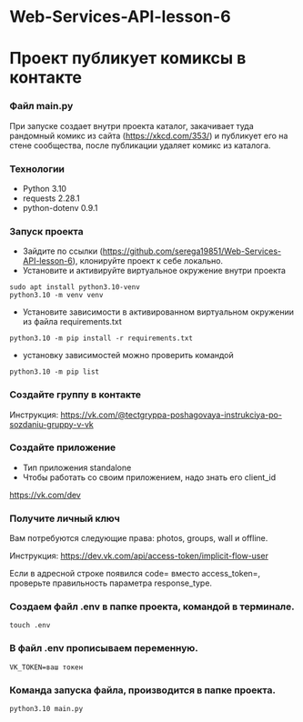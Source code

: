 # Web-Services-API-lesson-6

# Проект публикует комиксы в контакте 

### Файл main.py
При запуске создает внутри проекта каталог,
закачивает туда рандомный комикс из сайта (https://xkcd.com/353/) и публикует его на стене сообщества, 
после публикации удаляет комикс из каталога.

### Технологии
- Python 3.10
- requests 2.28.1
- python-dotenv 0.9.1

### Запуск проекта
- Зайдите по ссылки (https://github.com/serega19851/Web-Services-API-lesson-6), клонируйте проект к себе локально.
- Установите и активируйте виртуальное окружение внутри проекта
```
sudo apt install python3.10-venv
python3.10 -m venv venv
```
- Установите зависимости в активированном виртуальном окружении из файла requirements.txt
```
python3.10 -m pip install -r requirements.txt
```
- установку зависимостей можно проверить командой 
```
python3.10 -m pip list
```
### Создайте группу в контакте
Инструкция: https://vk.com/@tectgryppa-poshagovaya-instrukciya-po-sozdaniu-gruppy-v-vk

### Создайте приложение 
- Тип приложения standalone 
- Чтобы работать со своим приложением, надо знать его client_id

https://vk.com/dev

### Получите личный ключ
 Вам потребуются следующие права: photos, groups, wall и offline.

Инструкция: https://dev.vk.com/api/access-token/implicit-flow-user

Если в адресной строке появился code= вместо access_token=,
проверьте правильность параметра response_type.

### Создаем файл .env в папке проекта, командой в терминале.
```
touch .env
```
### В файл .env прописываем переменную.
```
VK_TOKEN=ваш токен 
```
### Команда запуска файла, производится в папке проекта.
```
python3.10 main.py 
```